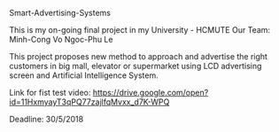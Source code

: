Smart-Advertising-Systems

This is my on-going final project in my University - HCMUTE
Our Team:
	Minh-Cong Vo
	Ngoc-Phu Le

This project proposes new method to approach and advertise the right customers in big mall, elevator or supermarket 
using LCD advertising screen and Artificial Intelligence System.

Link for fist test video: https://drive.google.com/open?id=11HxmyayT3qPQ77zajlfqMvxx_d7K-WPQ

Deadline: 30/5/2018

